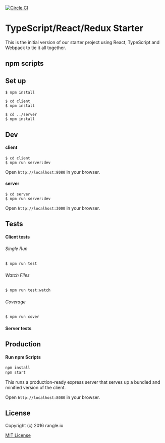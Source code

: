 [![Circle CI](https://circleci.com/gh/rangle/typescript-react-redux-starter.svg?style=svg)](https://circleci.com/gh/rangle/typescript-react-redux-starter)

# TypeScript/React/Redux Starter

This is the initial version of our starter project using React, TypeScript and Webpack to tie it all together.

## npm scripts

Set up
--------------------
```
$ npm install

$ cd client
$ npm install

$ cd ../server
$ npm install
```

Dev
--------------------
#### client
```
$ cd client
$ npm run server:dev
```
Open `http://localhost:8080` in your browser.

#### server
```
$ cd server
$ npm run server:dev
```
Open `http://localhost:3000` in your browser.


Tests
------------------
#### Client tests
###### Single Run
```bash
$ npm run test
```

###### Watch Files
```bash
$ npm run test:watch
```

###### Coverage
```bash
$ npm run cover
```

#### Server tests


Production
-----------------------
#### Run npm Scripts
```bash
npm install
npm start
```

This runs a production-ready express server that serves up a bundled and
minified version of the client.

Open `http://localhost:8080` in your browser.


License
-----------------------
Copyright (c) 2016 rangle.io

[MIT License][MIT]

[MIT]: ./LICENSE "Mit License"
